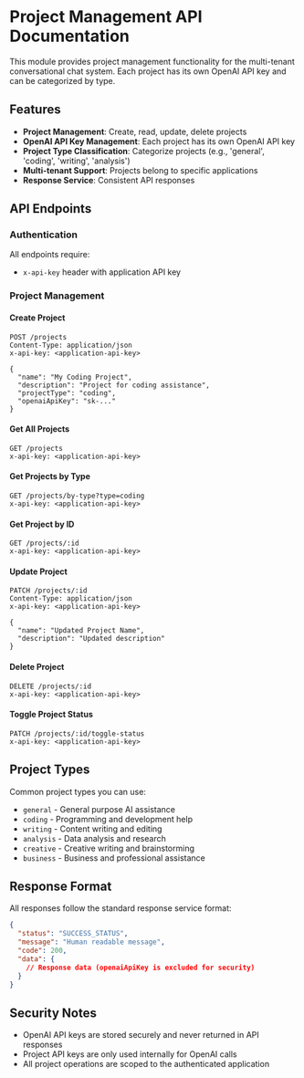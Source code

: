 # Project Management API Documentation

This module provides project management functionality for the multi-tenant conversational chat system. Each project has its own OpenAI API key and can be categorized by type.

## Features

- **Project Management**: Create, read, update, delete projects
- **OpenAI API Key Management**: Each project has its own OpenAI API key
- **Project Type Classification**: Categorize projects (e.g., 'general', 'coding', 'writing', 'analysis')
- **Multi-tenant Support**: Projects belong to specific applications
- **Response Service**: Consistent API responses

## API Endpoints

### Authentication
All endpoints require:
- `x-api-key` header with application API key

### Project Management

#### Create Project
```
POST /projects
Content-Type: application/json
x-api-key: <application-api-key>

{
  "name": "My Coding Project",
  "description": "Project for coding assistance",
  "projectType": "coding",
  "openaiApiKey": "sk-..."
}
```

#### Get All Projects
```
GET /projects
x-api-key: <application-api-key>
```

#### Get Projects by Type
```
GET /projects/by-type?type=coding
x-api-key: <application-api-key>
```

#### Get Project by ID
```
GET /projects/:id
x-api-key: <application-api-key>
```

#### Update Project
```
PATCH /projects/:id
Content-Type: application/json
x-api-key: <application-api-key>

{
  "name": "Updated Project Name",
  "description": "Updated description"
}
```

#### Delete Project
```
DELETE /projects/:id
x-api-key: <application-api-key>
```

#### Toggle Project Status
```
PATCH /projects/:id/toggle-status
x-api-key: <application-api-key>
```

## Project Types

Common project types you can use:
- `general` - General purpose AI assistance
- `coding` - Programming and development help
- `writing` - Content writing and editing
- `analysis` - Data analysis and research
- `creative` - Creative writing and brainstorming
- `business` - Business and professional assistance

## Response Format

All responses follow the standard response service format:

```json
{
  "status": "SUCCESS_STATUS",
  "message": "Human readable message",
  "code": 200,
  "data": {
    // Response data (openaiApiKey is excluded for security)
  }
}
```

## Security Notes

- OpenAI API keys are stored securely and never returned in API responses
- Project API keys are only used internally for OpenAI calls
- All project operations are scoped to the authenticated application
